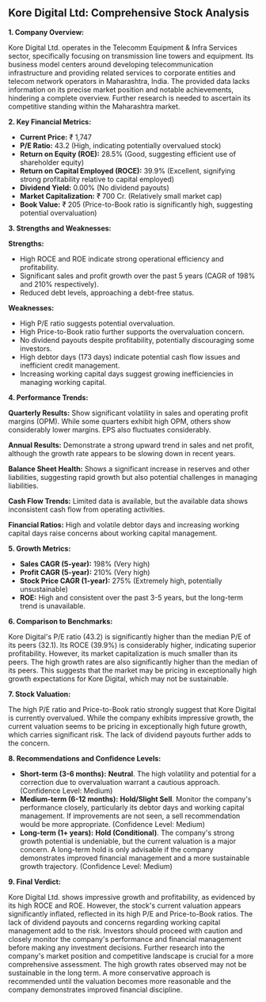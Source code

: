 ## Kore Digital Ltd: Comprehensive Stock Analysis

**1. Company Overview:**

Kore Digital Ltd. operates in the Telecomm Equipment & Infra Services sector, specifically focusing on transmission line towers and equipment.  Its business model centers around developing telecommunication infrastructure and providing related services to corporate entities and telecom network operators in Maharashtra, India.  The provided data lacks information on its precise market position and notable achievements, hindering a complete overview.  Further research is needed to ascertain its competitive standing within the Maharashtra market.

**2. Key Financial Metrics:**

* **Current Price:** ₹ 1,747
* **P/E Ratio:** 43.2 (High, indicating potentially overvalued stock)
* **Return on Equity (ROE):** 28.5% (Good, suggesting efficient use of shareholder equity)
* **Return on Capital Employed (ROCE):** 39.9% (Excellent, signifying strong profitability relative to capital employed)
* **Dividend Yield:** 0.00% (No dividend payouts)
* **Market Capitalization:** ₹ 700 Cr. (Relatively small market cap)
* **Book Value:** ₹ 205 (Price-to-Book ratio is significantly high, suggesting potential overvaluation)


**3. Strengths and Weaknesses:**

**Strengths:**

* High ROCE and ROE indicate strong operational efficiency and profitability.
* Significant sales and profit growth over the past 5 years (CAGR of 198% and 210% respectively).
* Reduced debt levels, approaching a debt-free status.

**Weaknesses:**

* High P/E ratio suggests potential overvaluation.
* High Price-to-Book ratio further supports the overvaluation concern.
* No dividend payouts despite profitability, potentially discouraging some investors.
* High debtor days (173 days) indicate potential cash flow issues and inefficient credit management.
* Increasing working capital days suggest growing inefficiencies in managing working capital.


**4. Performance Trends:**

**Quarterly Results:** Show significant volatility in sales and operating profit margins (OPM). While some quarters exhibit high OPM, others show considerably lower margins.  EPS also fluctuates considerably.

**Annual Results:**  Demonstrate a strong upward trend in sales and net profit, although the growth rate appears to be slowing down in recent years.

**Balance Sheet Health:** Shows a significant increase in reserves and other liabilities, suggesting rapid growth but also potential challenges in managing liabilities.

**Cash Flow Trends:**  Limited data is available, but the available data shows inconsistent cash flow from operating activities.

**Financial Ratios:**  High and volatile debtor days and increasing working capital days raise concerns about working capital management.


**5. Growth Metrics:**

* **Sales CAGR (5-year):** 198% (Very high)
* **Profit CAGR (5-year):** 210% (Very high)
* **Stock Price CAGR (1-year):** 275% (Extremely high, potentially unsustainable)
* **ROE:**  High and consistent over the past 3-5 years, but the long-term trend is unavailable.


**6. Comparison to Benchmarks:**

Kore Digital's P/E ratio (43.2) is significantly higher than the median P/E of its peers (32.1).  Its ROCE (39.9%) is considerably higher, indicating superior profitability. However, its market capitalization is much smaller than its peers.  The high growth rates are also significantly higher than the median of its peers.  This suggests that the market may be pricing in exceptionally high growth expectations for Kore Digital, which may not be sustainable.


**7. Stock Valuation:**

The high P/E ratio and Price-to-Book ratio strongly suggest that Kore Digital is currently overvalued. While the company exhibits impressive growth, the current valuation seems to be pricing in exceptionally high future growth, which carries significant risk.  The lack of dividend payouts further adds to the concern.


**8. Recommendations and Confidence Levels:**

* **Short-term (3-6 months):** **Neutral**.  The high volatility and potential for a correction due to overvaluation warrant a cautious approach.  (Confidence Level: Medium)
* **Medium-term (6-12 months):** **Hold/Slight Sell**.  Monitor the company's performance closely, particularly its debtor days and working capital management.  If improvements are not seen, a sell recommendation would be more appropriate. (Confidence Level: Medium)
* **Long-term (1+ years):** **Hold (Conditional)**.  The company's strong growth potential is undeniable, but the current valuation is a major concern.  A long-term hold is only advisable if the company demonstrates improved financial management and a more sustainable growth trajectory. (Confidence Level: Medium)


**9. Final Verdict:**

Kore Digital Ltd. shows impressive growth and profitability, as evidenced by its high ROCE and ROE. However, the stock's current valuation appears significantly inflated, reflected in its high P/E and Price-to-Book ratios.  The lack of dividend payouts and concerns regarding working capital management add to the risk.  Investors should proceed with caution and closely monitor the company's performance and financial management before making any investment decisions.  Further research into the company's market position and competitive landscape is crucial for a more comprehensive assessment.  The high growth rates observed may not be sustainable in the long term.  A more conservative approach is recommended until the valuation becomes more reasonable and the company demonstrates improved financial discipline.
